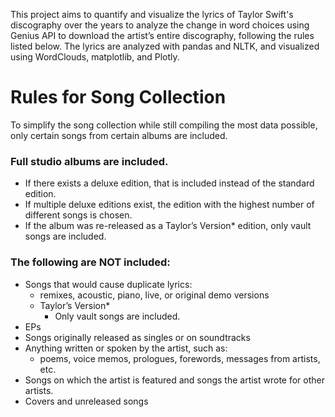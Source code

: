 This project aims to quantify and visualize the lyrics of Taylor Swift's discography over the years to analyze the change in word choices using Genius API to download the artist’s entire discography, following the rules listed below. The lyrics are analyzed with pandas and NLTK, and visualized using WordClouds, matplotlib, and Plotly.

# Rules for Song Collection
To simplify the song collection while still compiling the most data possible, only certain songs from certain albums are included.
### Full studio albums are included.
* If there exists a deluxe edition, that is included instead of the standard edition.
* If multiple deluxe editions exist, the edition with the highest number of different songs is chosen.
* If the album was re-released as a Taylor’s Version* edition, only vault songs are included.
### The following are NOT included:
* Songs that would cause duplicate lyrics:
  * remixes, acoustic, piano, live, or original demo versions
  * Taylor’s Version*
    * Only vault songs are included.
* EPs
* Songs originally released as singles or on soundtracks
* Anything written or spoken by the artist, such as: 
  * poems, voice memos, prologues, forewords, messages from artists, etc.
* Songs on which the artist is featured and songs the artist wrote for other artists.
* Covers and unreleased songs
